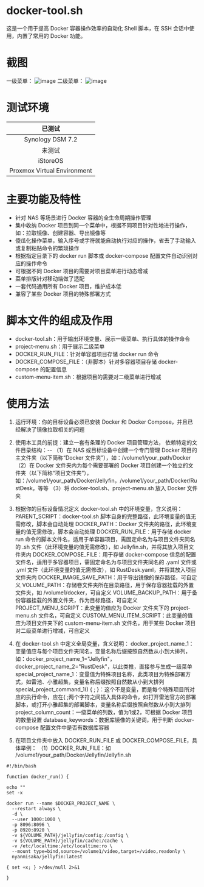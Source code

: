 # docker-tool.sh
这是一个用于提高 Docker 容器操作效率的自动化 Shell 脚本，在 SSH 会话中使用，内置了常用的 Docker 功能。

# 截图
一级菜单：
![image](https://github.com/user-attachments/assets/62d4b5ef-7871-4952-96c5-fe3f2800a159)
二级菜单：
![image](https://github.com/user-attachments/assets/9c74b48b-302b-45f4-b662-37a0b1e3008f)

# 测试环境
|已测试|
| :---------------------------: |
|Synology DSM 7.2|
|未测试|
|iStoreOS|
|Proxmox Virtual Environment|

# 主要功能及特性
* 针对 NAS 等场景进行 Docker 容器的全生命周期操作管理
* 集中收纳 Docker 项目到同一个菜单中，根据不同项目针对性地进行操作，如：拉取镜像、创建容器、导出镜像等
* 傻瓜化操作菜单，输入序号或字符就能自动执行对应的操作，省去了手动输入或复制粘贴命令的繁琐操作
* 根据指定目录下的 docker run 脚本或 docker-compose 配置文件自动识别对应的操作命令
* 可根据不同 Docker 项目的需要对项目菜单进行动态增减
* 菜单排版针对移动端做了适配
* 一套代码通用所有 Docker 项目，维护成本低
* 兼容了某些 Docker 项目的特殊部署方式

# 脚本文件的组成及作用
* docker-tool.sh：用于输出环境变量、展示一级菜单、执行具体的操作命令
* project-menu.sh：用于展示二级菜单
* DOCKER_RUN_FILE：针对单容器项目存储 docker run 命令
* DOCKER_COMPOSE_FILE：（非脚本）针对多容器项目存储 docker-compose 的配置信息
* custom-menu-item.sh：根据项目的需要对二级菜单进行增减

# 使用方法

1. 运行环境：你的目标设备必须已安装 Docker 和 Docker Compose，并且已经解决了镜像拉取相关的问题

2. 使用本工具的前提：建立一套有条理的 Docker 项目管理方法， 依赖特定的文件目录结构：--
（1）在 NAS 或目标设备中创建一个专门管理 Docker 项目的主文件夹（以下简称“Docker 文件夹”），如：/volume1/your_path/Docker
（2）在 Docker 文件夹内为每个需要部署的 Docker 项目创建一个独立的文件夹（以下简称“项目文件夹”），如：/volume1/your_path/Docker/Jellyfin，/volume1/your_path/Docker/RustDesk，等等
（3）将 docker-tool.sh、project-menu.sh 放入 Docker 文件夹

3. 根据你的目标设备情况定义 docker-tool.sh 中的环境变量，含义说明：
PARENT_SCRIPT：docker-tool.sh 脚本自身的完整路径，此环境变量的值无需修改，脚本会自动处理
DOCKER_PATH：Docker 文件夹的路径，此环境变量的值无需修改，脚本会自动处理
DOCKER_RUN_FILE：用于存储 docker run 命令的脚本文件名，适用于单容器项目，需固定命名为与项目文件夹同名的 .sh 文件（此环境变量的值无需修改），如 Jellyfin.sh，并将其放入项目文件夹内
DOCKER_COMPOSE_FILE：用于存储 docker-compose 信息的配置文件名，适用于多容器项目，需固定命名为与项目文件夹同名的 .yaml 文件或 .yml 文件（此环境变量的值无需修改），如 RustDesk.yaml，并将其放入项目文件夹内
DOCKER_IMAGE_SAVE_PATH：用于导出镜像的保存路径，可自定义
VOLUME_PATH：存储卷文件夹所在目录路径，用于保存容器挂载的外置文件夹，如 /volume1/docker，可自定义
VOLUME_BACKUP_PATH：用于备份容器挂载的外置文件夹，作为目标路径，可自定义
PROJECT_MENU_SCRIPT：此变量的值应为 Docker 文件夹下的 project-menu.sh 文件名，可自定义
CUSTOM_MENU_ITEM_SCRIPT：此变量的值应为项目文件夹下的 custom-menu-item.sh 文件名，用于某些 Docker 项目对二级菜单进行增减，可自定义

5. 在 docker-tool.sh 中定义全局变量，含义说明：
docker_project_name_1：变量值应与每个项目文件夹同名，变量名称后缀按照自然数从小到大排列，如：docker_project_name_1="Jellyfin"，docker_project_name_2="RustDesk"，以此类推，直接参与生成一级菜单
special_project_name_1：变量值为特殊项目名称，此类项目为特殊部署方式，如雷池、小雅超集，变量名称后缀按照自然数从小到大排列
special_project_command_1() { ; }：这个不是变量，而是每个特殊项目所对应的执行命令，应在{ ;两个字符之间插入具体的命令，如打开雷池官方的部署脚本，或打开小雅超集的部署脚本，变量名称后缀按照自然数从小到大排列
project_column_count：一级菜单的列数，值为1或2，可根据 Docker 项目的数量设置
database_keywords：数据库镜像的关键词，用于判断 docker-compose 配置文件中是否有数据库容器

6. 在项目文件夹中放入 DOCKER_RUN_FILE 或 DOCKER_COMPOSE_FILE，具体举例：
（1）DOCKER_RUN_FILE：如 /volume1/your_path/Docker/Jellyfin/Jellyfin.sh
```
#!/bin/bash

function docker_run() {

echo ""
set -x

docker run --name $DOCKER_PROJECT_NAME \
  --restart always \
  -d \
  --user 1000:1000 \
  -p 8096:8096 \
  -p 8920:8920 \
  -v ${VOLUME_PATH}/jellyfin/config:/config \
  -v ${VOLUME_PATH}/jellyfin/cache:/cache \
  -v /etc/localtime:/etc/localtime:ro \
  --mount type=bind,source=/volume1/video,target=/video,readonly \
  nyanmisaka/jellyfin:latest

{ set +x; } >/dev/null 2>&1

}

```
